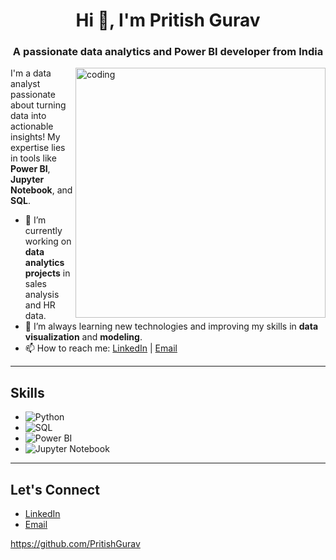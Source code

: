<h1 align="center"> Hi 👋, I'm Pritish Gurav</h1>
<h3 align="center">A passionate data analytics and Power BI developer from India</h3>

<img align="right" alt="coding" width="400" src="https://github.com/user-attachments/assets/06376c50-f1cb-4743-b49c-d8e69004bb81" />

I'm a data analyst passionate about turning data into actionable insights! My expertise lies in tools like **Power BI**, **Jupyter Notebook**, and **SQL**.

- 🔭 I’m currently working on **data analytics projects** in sales analysis and HR data.
- 🌱 I’m always learning new technologies and improving my skills in **data visualization** and **modeling**.
- 📫 How to reach me: [LinkedIn](https://www.linkedin.com/in/pritish-gurav009/) | [Email](pritishgurav3418@gmail.com)

---

## Skills

- ![Python](https://img.shields.io/badge/Python-3776AB?style=for-the-badge&logo=python&logoColor=white)
- ![SQL](https://img.shields.io/badge/SQL-336791?style=for-the-badge&logo=postgresql&logoColor=white)
- ![Power BI](https://img.shields.io/badge/Power_BI-F2C811?style=for-the-badge&logo=powerbi&logoColor=black)
- ![Jupyter Notebook](https://img.shields.io/badge/Jupyter-FF8500?style=for-the-badge&logo=jupyter&logoColor=white)

---

## Let's Connect
- [LinkedIn](https://www.linkedin.com/in/pritish-gurav009/)
- [Email](pritishgurav3418@gmail.com)


https://github.com/PritishGurav


